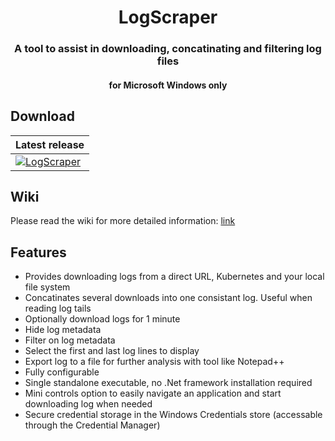<h1 align="center">LogScraper</h1>

<h3 align="center">A tool to assist in downloading, concatinating and filtering log files</h3>
<h4 align="center">for Microsoft Windows only</h4>

## Download
| Latest release                                                                                                        |
|-----------------------------------------------------------------------------------------------------------------------|
| [![LogScraper](https://img.shields.io/badge/master-latest-green.svg)](https://github.com/Rambo3000/LogScraper/releases/latest) |

## Wiki
Please read the wiki for more detailed information: [link](https://github.com/Rambo3000/LogScraper/wiki)

## Features
- Provides downloading logs from a direct URL, Kubernetes and your local file system
- Concatinates several downloads into one consistant log. Useful when reading log tails
- Optionally download logs for 1 minute
- Hide log metadata
- Filter on log metadata
- Select the first and last log lines to display
- Export log to a file for further analysis with tool like Notepad++
- Fully configurable
- Single standalone executable, no .Net framework installation required
- Mini controls option to easily navigate an application and start downloading log when needed
- Secure credential storage in the Windows Credentials store (accessable through the Credential Manager)
